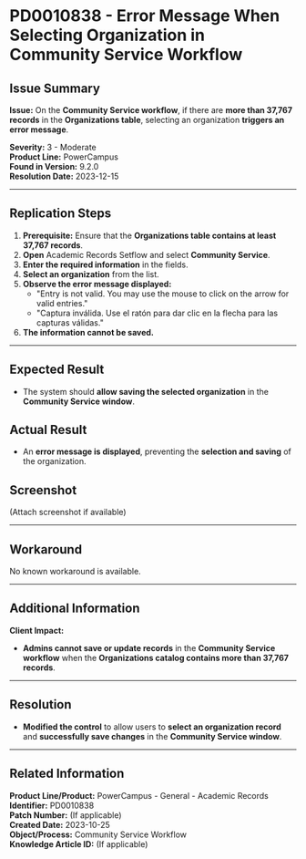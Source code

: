 # PD0010838 - Error Message When Selecting Organization in Community Service Workflow

## Issue Summary
**Issue:** On the **Community Service workflow**, if there are **more than 37,767 records** in the **Organizations table**, selecting an organization **triggers an error message**.

**Severity:** 3 - Moderate  
**Product Line:** PowerCampus  
**Found in Version:** 9.2.0  
**Resolution Date:** 2023-12-15  

---

## Replication Steps
1. **Prerequisite:** Ensure that the **Organizations table contains at least 37,767 records**.
2. **Open** Academic Records Setflow and select **Community Service**.
3. **Enter the required information** in the fields.
4. **Select an organization** from the list.
5. **Observe the error message displayed:**
   - "Entry is not valid. You may use the mouse to click on the arrow for valid entries."
   - "Captura inválida. Use el ratón para dar clic en la flecha para las capturas válidas."
6. **The information cannot be saved.**

---

## Expected Result
- The system should **allow saving the selected organization** in the **Community Service window**.

## Actual Result
- An **error message is displayed**, preventing the **selection and saving** of the organization.

## Screenshot
(Attach screenshot if available)

---

## Workaround
No known workaround is available.

---

## Additional Information
**Client Impact:**
- **Admins cannot save or update records** in the **Community Service workflow** when the **Organizations catalog contains more than 37,767 records**.

---

## Resolution
- **Modified the control** to allow users to **select an organization record** and **successfully save changes** in the **Community Service window**.

---

## Related Information
**Product Line/Product:** PowerCampus - General - Academic Records  
**Identifier:** PD0010838  
**Patch Number:** (If applicable)  
**Created Date:** 2023-10-25  
**Object/Process:** Community Service Workflow  
**Knowledge Article ID:** (If applicable)

